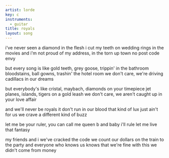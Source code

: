 ```yaml
---
artist: lorde
key: c
instruments:
  - guitar
title: royals
layout: song
---
```

i've never seen a diamond in the flesh
i cut my teeth on wedding rings in the movies
and i'm not proud of my address, in the torn up town
no post code envy

but every song is like gold teeth, grey goose, trippin' in the bathroom
bloodstains, ball gowns, trashin' the hotel room
we don't care, we're driving cadillacs in our dreams

but everybody's like cristal, maybach, diamonds on your timepiece
jet planes, islands, tigers on a gold leash
we don't care, we aren't caught up in your love affair

and we'll never be royals
it don't run in our blood
that kind of lux just ain't for us
we crave a different kind of buzz

let me be your ruler, you can call me queen b
and baby i'll rule
let me live that fantasy

my friends and i we've cracked the code
we count our dollars on the train to the party
and everyone who knows us knows that we're fine with this
we didn't come from money